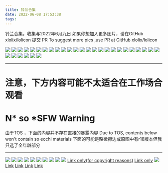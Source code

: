 ```yaml
---
title: 铃兰合集
date: 2022-06-08 17:53:38
tags:
---
```

铃兰合集，收集与2022年6月九日
如果你想加入更多图片，请在GitHub xlolix/lolicon 提交 PR
To suggest more pics ,use PR at GitHub xlolix/lolicon 


[![](https://pixiv.lolicon.cyou/img-original/img/2022/02/25/00/00/01/96498867_p0.png)](https://www.pixiv.net/artworks/96498867) 
[![](https://pixiv.lolicon.cyou/img-original/img/2022/02/27/20/22/20/96562878_p0.png)](https://www.pixiv.net/artworks/96562878) 
[![](https://pixiv.lolicon.cyou/img-original/img/2020/07/14/16/14/42/82969057_p0.jpg)](https://www.pixiv.net/artworks/82969057) 
[![](https://pixiv.lolicon.cyou/img-original/img/2020/11/01/20/10/27/85394978_p0.jpg)](https://www.pixiv.net/artworks/85394978) 
[![](https://pixiv.lolicon.cyou/img-original/img/2020/11/10/19/30/01/85585126_p0.png)](https://www.pixiv.net/artworks/85585126) 
[![](https://pixiv.lolicon.cyou/img-original/img/2020/12/29/00/23/30/86611310_p0.jpg)](https://www.pixiv.net/artworks/86611310) 
[![](https://pixiv.lolicon.cyou/img-original/img/2020/12/06/21/44/30/86137612_p0.jpg)](https://www.pixiv.net/artworks/86137612) 
[![](https://pixiv.lolicon.cyou/img-original/img/2020/07/09/10/59/28/82854541_p0.jpg)](https://www.pixiv.net/artworks/82854541) 
[![](https://pixiv.lolicon.cyou/img-original/img/2021/10/11/12/50/48/93374018_p0.jpg)](https://www.pixiv.net/artworks/93374018) 
[![](https://pixiv.lolicon.cyou/img-original/img/2022/01/29/17/07/37/95852125_p0.jpg)](https://www.pixiv.net/artworks/95852125) 
[![](https://pixiv.lolicon.cyou/img-original/img/2022/02/15/22/16/36/96283347_p0.png)](https://www.pixiv.net/artworks/96283347) 
[![](https://pixiv.lolicon.cyou/img-original/img/2020/11/02/23/00/48/85421467_p0.jpg)](https://www.pixiv.net/artworks/85421467) 
[![](https://pixiv.lolicon.cyou/img-original/img/2020/12/27/03/36/19/86568060_p0.png)](https://www.pixiv.net/artworks/86568060) 
[![](https://pixiv.lolicon.cyou/img-original/img/2021/10/14/15/55/13/93437288_p0.jpg)](https://www.pixiv.net/artworks/93437288) 
[![](https://pixiv.lolicon.cyou/img-original/img/2021/10/14/15/55/13/93437288_p1.jpg)](https://www.pixiv.net/artworks/93437288) 
[![](https://pixiv.lolicon.cyou/img-original/img/2021/08/17/00/04/25/92042144_p0.png)](https://www.pixiv.net/artworks/92042144) 
[![](https://pixiv.lolicon.cyou/img-original/img/2022/05/20/12/44/33/98469809_p0.png)](https://www.pixiv.net/artworks/98469809) 
[![](https://pixiv.lolicon.cyou/img-original/img/2022/02/06/10/54/41/96038513_p0.jpg)](https://www.pixiv.net/artworks/96038513) 
[![](https://pixiv.lolicon.cyou/img-original/img/2022/05/09/22/00/38/98233700_p0.png)](https://www.pixiv.net/artworks/98233700) 
[![](https://pixiv.lolicon.cyou/img-original/img/2021/01/30/23/39/17/87415208_p0.jpg)](https://www.pixiv.net/artworks/87415208) 
[![](https://pixiv.lolicon.cyou/img-original/img/2021/10/19/22/18/19/93554938_p0.jpg )](https://www.pixiv.net/artworks/93554938) 
[![](https://pixiv.lolicon.cyou/img-original/img/2021/08/22/01/34/59/92164836_p0.jpg)](https://www.pixiv.net/artworks/92164836) 
[![](https://pixiv.lolicon.cyou/img-original/img/2022/02/27/20/22/20/96562878_p0.png)](https://www.pixiv.net/artworks/96562878) 
[![](https://pixiv.lolicon.cyou/img-original/img/2020/08/02/06/59/53/83387224_p0.jpg)](https://www.pixiv.net/artworks/83387224) 
[![](https://pixiv.lolicon.cyou/img-original/img/2021/09/17/18/00/05/92808097_p0.png)](https://www.pixiv.net/artworks/92808097) 
[![](https://pixiv.lolicon.cyou/img-original/img/2022/03/31/18/34/04/97303317_p0.jpg)](https://www.pixiv.net/artworks/97303317) 
[![](https://pixiv.lolicon.cyou/img-original/img/2022/04/20/20/08/35/97759320_p0.jpg)](https://www.pixiv.net/artworks/97759320) 
[![](https://pixiv.lolicon.cyou/img-original/img/2021/03/28/13/46/08/88759588_p0.jpg)](https://www.pixiv.net/artworks/88759588) 
[![](https://pixiv.lolicon.cyou/img-original/img/2022/05/27/03/53/53/98627758_p0.png)](https://www.pixiv.net/artworks/98627758) 
[![](https://pixiv.lolicon.cyou/img-original/img/2022/05/27/03/53/53/98627758_p3.png)](https://www.pixiv.net/artworks/98627758) 
[![](https://pixiv.lolicon.cyou/img-original/img/2022/05/27/03/53/53/98627758_p4.png)](https://www.pixiv.net/artworks/98627758) 
[![]()]() 

---

# 注意，下方内容可能不太适合在工作场合观看
# N* so *SFW Warning
由于TOS ，下面的内容并不存在直接的暴露内容
Due to TOS, contents below won't contain so ecchi materials
下面的可能是略微擦边或原图中有r18版本但我只选了全年龄部分

---
[![](https://pixiv.lolicon.cyou/img-original/img/2021/10/31/22/58/32/93828431_p0.jpg)](https://www.pixiv.net/artworks/93828431) 
[![](https://pixiv.lolicon.cyou/img-original/img/2022/04/10/04/56/03/97525430_p0.png)](https://www.pixiv.net/artworks/97525430#manga) 
[![](https://pixiv.lolicon.cyou/img-original/img/2021/10/15/11/41/35/93454147_p0.jpg)](https://www.pixiv.net/artworks/93454147#manga) 
[![](https://pixiv.lolicon.cyou/img-original/img/2021/01/02/12/06/18/86753210_p0.png)](https://www.pixiv.net/artworks/86753210) 
[![](https://pixiv.lolicon.cyou/img-original/img/2021/11/05/12/32/45/93929234_p0.jpg)](https://www.pixiv.net/artworks/93929234#manga) 
[![](https://pixiv.lolicon.cyou/img-original/img/2022/04/27/01/21/19/97712146_p0.png)](https://www.pixiv.net/artworks/97712146) 
[![](https://pixiv.lolicon.cyou/img-original/img/2021/09/25/18/52/44/93007545_p1.png)](https://www.pixiv.net/artworks/93007545#manga) 
[![](https://pixiv.lolicon.cyou/img-original/img/2021/04/27/21/48/06/89431912_p0.png)](https://www.pixiv.net/artworks/89431912) 
[![](https://pixiv.lolicon.cyou/img-original/img/2021/04/27/15/46/52/89425748_p0.jpg)](https://www.pixiv.net/artworks/89425748) 
[![](https://pixiv.lolicon.cyou/img-original/img/2021/11/03/11/45/20/93409565_p0.jpg)](https://www.pixiv.net/artworks/93409565#manga) 
[Link only(for copyright reasons)](https://www.pixiv.net/artworks/97088501) 
[Link only](https://www.pixiv.net/artworks/95564905#manga) 
[![](https://pixiv.lolicon.cyou/img-original/img/2022/04/04/01/53/28/97392419_p0.jpg)](https://www.pixiv.net/artworks/97392419#manga) 
[Link](https://www.pixiv.net/artworks/98816741) 
[Link](https://www.pixiv.net/artworks/98861039) 
[Link](https://www.pixiv.net/artworks/98159502) 
[Link](https://www.pixiv.net/artworks/96670754) 